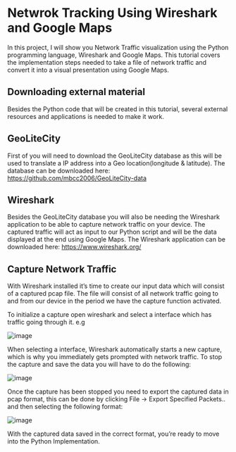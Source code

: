 # Netwrok Tracking Using Wireshark and Google Maps
In this project, I will show you Network Traffic visualization using the Python programming language, Wireshark and Google Maps. This tutorial covers the implementation steps needed to take a file of network traffic and convert it into a visual presentation using Google Maps.
## Downloading external material
Besides the Python code that will be created in this tutorial, several external resources and applications is needed to make it work.
## GeoLiteCity
First of you will need to download the GeoLiteCity database as this will be used to translate a IP address into a Geo location(longitude & latitude). The database can be downloaded here: https://github.com/mbcc2006/GeoLiteCity-data
## Wireshark
Besides the GeoLiteCity database you will also be needing the Wireshark application to be able to capture network traffic on your device. The captured traffic will act as input to our Python script and will be the data displayed at the end using Google Maps. The Wireshark application can be downloaded here: https://www.wireshark.org/ 
## Capture Network Traffic
With Wireshark installed it’s time to create our input data which will consist of a captured pcap file. The file will consist of all network traffic going to and from our device in the period we have the capture function activated.

To initialize a capture open wireshark and select a interface which has traffic going through it. e.g

![image](https://github.com/user-attachments/assets/ad017fe0-ecc0-4c7a-88bb-0c42f2c8b177)

When selecting a interface, Wireshark automatically starts a new capture, which is why you immediately gets prompted with network traffic. To stop the capture and save the data you will have to do the following:

![image](https://github.com/user-attachments/assets/89e8a48b-2a6b-4eb6-b593-d2ecb928d879)

Once the capture has been stopped you need to export the captured data in pcap format, this can be done by clicking File -> Export Specified Packets.. and then selecting the following format:

![image](https://github.com/user-attachments/assets/bb6accb4-a96c-4cc8-85bd-f7a32c3df8d7)

With the captured data saved in the correct format, you’re ready to move into the Python Implementation.



